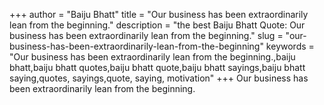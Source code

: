 +++
author = "Baiju Bhatt"
title = "Our business has been extraordinarily lean from the beginning."
description = "the best Baiju Bhatt Quote: Our business has been extraordinarily lean from the beginning."
slug = "our-business-has-been-extraordinarily-lean-from-the-beginning"
keywords = "Our business has been extraordinarily lean from the beginning.,baiju bhatt,baiju bhatt quotes,baiju bhatt quote,baiju bhatt sayings,baiju bhatt saying,quotes, sayings,quote, saying, motivation"
+++
Our business has been extraordinarily lean from the beginning.
